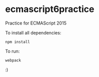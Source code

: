 # ecmascript6practice
Practice for  ECMAScript 2015

To install all dependencies:

`npm install`

To run:

`webpack`

:)
